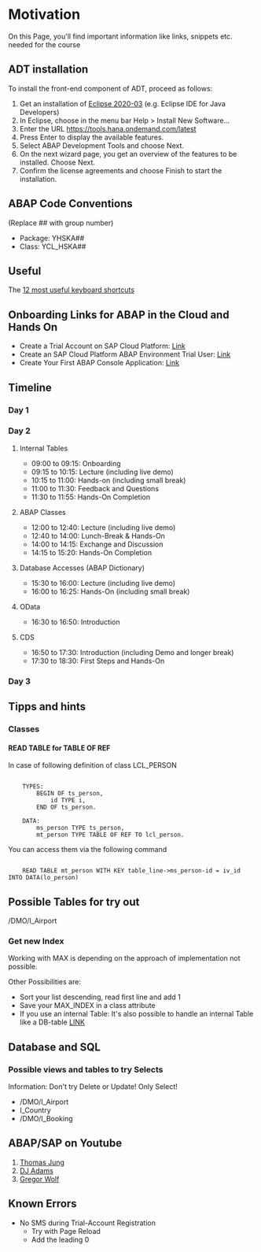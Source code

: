 # Motivation

On this Page, you'll find important information like links, snippets etc. needed for the course

## ADT installation

To install the front-end component of ADT, proceed as follows:

1. Get an installation of [Eclipse 2020-03](https://www.eclipse.org/downloads/packages/release/2020-03/r) (e.g. Eclipse IDE for Java Developers)
2. In Eclipse, choose in the menu bar Help > Install New Software...
3. Enter the URL <https://tools.hana.ondemand.com/latest>
4. Press Enter to display the available features.
5. Select ABAP Development Tools and choose Next.
6. On the next wizard page, you get an overview of the features to be installed. Choose Next.
7. Confirm the license agreements and choose Finish to start the installation.
<!-- Quelle: https://tools.hana.ondemand.com/#abap -->

## ABAP Code Conventions

(Replace ## with group number)

* Package: YHSKA##
* Class: YCL_HSKA##

## Useful

The [12 most useful keyboard shortcuts](https://soschlegel.github.io/abap_hska/ABAP_Shortcuts.html)

## Onboarding Links for ABAP in the Cloud and Hands On

* Create a Trial Account on SAP Cloud Platform: [Link](https://developers.sap.com/tutorials/hcp-create-trial-account.html)
* Create an SAP Cloud Platform ABAP Environment Trial User: [Link](https://developers.sap.com/tutorials/abap-environment-trial-onboarding.html)
* Create Your First ABAP Console Application: [Link](https://developers.sap.com/tutorials/abap-environment-console-application.html)

## Timeline

### Day 1

### Day 2

1. Internal Tables
    * 09:00 to 09:15: Onboarding
    * 09:15 to 10:15: Lecture (including live demo)
    * 10:15 to 11:00: Hands-on (including small break)
    * 11:00 to 11:30: Feedback and Questions
    * 11:30 to 11:55: Hands-On Completion

2. ABAP Classes
   * 12:00 to 12:40: Lecture (including live demo)
   * 12:40 to 14:00: Lunch-Break & Hands-On
   * 14:00 to 14:15: Exchange and Discussion
   * 14:15 to 15:20: Hands-On Completion

3. Database Accesses (ABAP Dictionary)
   * 15:30 to 16:00: Lecture (including live demo)
   * 16:00 to 16:25: Hands-On (including small break)

4. OData
   * 16:30 to 16:50: Introduction

5. CDS
    * 16:50 to 17:30: Introduction (including Demo and longer break)
    * 17:30 to 18:30: First Steps and Hands-On

### Day 3

## Tipps and hints

### Classes

#### READ TABLE for TABLE OF REF

In case of following definition of class LCL_PERSON

``` abap

    TYPES:
        BEGIN OF ts_person,
            id TYPE i,
        END OF ts_person.

    DATA:
        ms_person TYPE ts_person,
        mt_person TYPE TABLE OF REF TO lcl_person.

```

You can access them via the following command

``` abap

    READ TABLE mt_person WITH KEY table_line->ms_person-id = iv_id INTO DATA(lo_person)

```

## Possible Tables for try out

/DMO/I_Airport

### Get new Index

Working with MAX is depending on the approach of implementation not possible.

Other Possibilities are:

* Sort your list descending, read first line and add 1
* Save your MAX_INDEX in a class attribute
* If you use an internal Table: It's also possible to handle an internal Table like a DB-table [LINK](https://help.sap.com/doc/abapdocu_752_index_htm/7.52/de-DE/abapselect_itab.htm)

## Database and SQL

### Possible views and tables to try Selects

Information: Don't try Delete or Update! Only Select!

* /DMO/I_Airport
* I_Country
* /DMO/I_Booking

## ABAP/SAP on Youtube

1. [Thomas Jung](https://www.youtube.com/user/ThomasJung1)
2. [DJ Adams](https://www.youtube.com/user/qmacro99)
3. [Gregor Wolf](https://www.youtube.com/user/lupomania)

## Known Errors

* No SMS during Trial-Account Registration
  * Try with Page Reload
  * Add the leading 0
